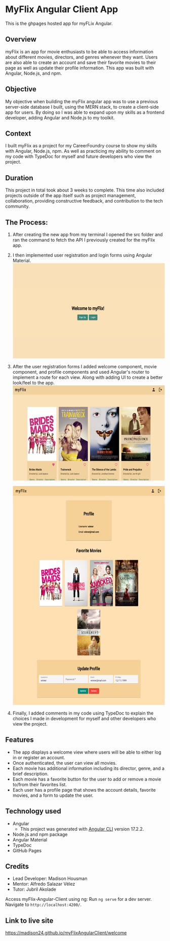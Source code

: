 # MyFlix Angular Client App

This is the ghpages hosted app for myFLix Angular.

## Overview

myFlix is an app for movie enthusiasts to be able to access information about different movies, directors, and genres whenever they want. Users are also able to create an account and save their favorite movies to their page as well as update their profile information. This app was built with Angular, Node.js, and npm.

## Objective

My objective when building the myFlix angular app was to use a previous server-side database I built, using the MERN stack, to create a client-side app for users. By doing so I was able to expand upon my skills as a frontend developer, adding Angular and Node.js to my toolkit.

## Context

I built myFlix as a project for my CareerFoundry course to show my skills with Angular, Node.js, npm. As well as practicing my ability to comment on my code with TypeDoc for myself and future developers who view the project.

## Duration

This project in total took about 3 weeks to complete. This time also included projects outside of the app itself such as project management, collaboration, providing constructive feedback, and contribution to the tech community.

## The Process:

1. After creating the new app from my terminal I opened the src folder and ran the command to fetch the API I previously created for the myFlix app.

2. I then implemented user registration and login forms using Angular Material.
   <img src=src/img/welcomescreen.png height="300"/>

3. After the user registration forms I added welcome component, movie component, and profile components and used Angular's router to implement a route for each view. Along with adding UI to create a better look/feel to the app.
   <img src=src/img/moviescreen.png height="300"/>

   <img src=src/img/profilescreen.png height="690" />

4. Finally, I added comments in my code using TypeDoc to explain the choices I made in development for myself and other developers who view the project.

## Features

- The app displays a welcome view where users will be able to either log in or register an account.
- Once authenticated, the user can view all movies.
- Each movie has additional information including its director, genre, and a brief description.
- Each movie has a favorite button for the user to add or remove a movie to/from their favorites list.
- Each user has a profile page that shows the account details, favorite movies, and a form to update the user.

## Technology used

- Angular
  - This project was generated with [Angular CLI](https://github.com/angular/angular-cli) version 17.2.2.
- Node.js and npm package
- Angular Material
- TypeDoc
- GitHub Pages

## Credits

- Lead Developer: Madison Housman
- Mentor: Alfredo Salazar Vélez
- Tutor: Jubril Akolade

Access myFlix-Angular-Client using ng: Run `ng serve` for a dev server. Navigate to `http://localhost:4200/`.

## Link to live site
https://madison24.github.io/myFlixAngularClient/welcome
